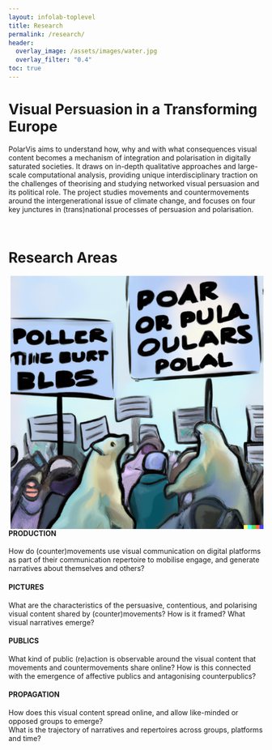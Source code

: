 ```yaml
---
layout: infolab-toplevel
title: Research
permalink: /research/
header:
  overlay_image: /assets/images/water.jpg
  overlay_filter: "0.4"
toc: true
---
```


# Visual Persuasion in a Transforming Europe 

PolarVis aims to understand how, why and with what consequences visual content becomes a mechanism of integration and polarisation in digitally saturated societies. It draws on in-depth qualitative approaches and large-scale computational analysis, providing unique interdisciplinary traction on the challenges of theorising and studying networked visual persuasion and its political role. The project studies movements and countermovements around the intergenerational issue of climate change, and focuses on four key junctures in (trans)national processes of persuasion and polarisation.

<br />

# Research Areas 

<img align="right" width="500" src="/assets/images/protestbears.png" />

#### PRODUCTION

How do (counter)movements use visual communication on digital platforms as part of their communication repertoire to mobilise engage, and generate narratives about themselves and others?


#### PICTURES

What are the characteristics of the persuasive, contentious, and polarising visual content shared by (counter)movements? How is it framed? What visual narratives emerge?


#### PUBLICS

What kind of public (re)action is observable around the visual content that movements and countermovements share online? How is this connected with the emergence of affective publics and antagonising counterpublics?


#### PROPAGATION

How does this visual content spread online, and allow like-minded or opposed groups to emerge? <br />
What is the trajectory of narratives and repertoires across groups, platforms and time? 






